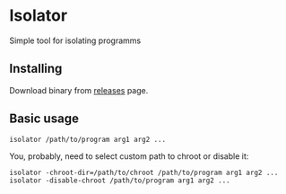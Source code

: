 # Isolator
Simple tool for isolating programms

## Installing

Download binary from [releases](https://github.com/dubr0vin/isolator/releases/) page.

## Basic usage

```shell
isolator /path/to/program arg1 arg2 ...
```

You, probably, need to select custom path to chroot or disable it:

```shell
isolator -chroot-dir=/path/to/chroot /path/to/program arg1 arg2 ...
isolator -disable-chroot /path/to/program arg1 arg2 ...
```
